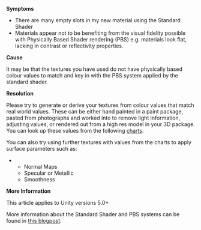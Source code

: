 
        

**Symptoms** 

*   There are many empty slots in my new material using the Standard Shader
*   Materials appear not to be benefiting from the visual fidelity possible with Physically Based Shader rendering (PBS) e.g. materials look flat, lacking in contrast or reflectivity properties.

**Cause** 

It may be that the textures you have used do not have physically based colour values to match and key in with the PBS system applied by the standard shader.

**Resolution** 

Please try to generate or derive your textures from colour values that match real world values. These can be either hand painted in a paint package, pasted from photographs and worked into to remove light information, adjusting values, or rendered out from a high res model in your 3D package. You can look up these values from the following [charts](http://docs.unity3d.com/Manual/StandardShaderMaterialCharts.html).

You can also try using further textures with values from the charts to apply surface parameters such as:

*   *   Normal Maps
    *   Specular or Metallic
    *   Smoothness 

**More Information** 

This article applies to Unity versions 5.0+

More information about the Standard Shader and PBS systems can be found in [this blogpost](http://blogs.unity3d.com/2015/02/18/working-with-physically-based-shading-a-practical-approach/). 

      